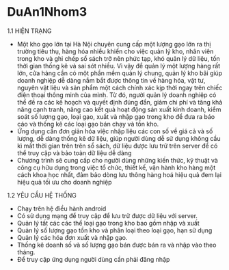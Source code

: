 # DuAn1Nhom3
1.1 HIỆN TRẠNG
- Một kho gạo lớn tại Hà Nội chuyên cung cấp một lượng gạo lớn ra thị trường tiêu thụ, hàng hóa nhiều khiến cho việc quản lý kho, nhân viên trong kho và ghi chép sổ sách trở nên phức tạp, khó quản lý dữ liệu, tốn thời gian thống kê và sai sót nhiều. Vì vậy để quản lý một lượng hàng rất lớn, cửa hàng cần có một phần mềm quản lý chung, quản lý kho bãi giúp doanh nghiệp dễ dàng nắm bắt được thông tin về hàng hóa, vật tư, nguyên vật liệu và sản phẩm một cách chính xác kịp thời ngay trên chiếc điện thoại thông minh của mình. Từ đó, người quản lý doanh nghiệp có thể đề ra các kế hoạch và quyết định đúng đắn, giảm chi phí và tăng khả năng cạnh tranh, nâng cao kết quả hoạt động sản xuất kinh doanh, kiểm soát số lượng gạo, loại gạo, xuất và nhập gạo trong kho để đưa ra báo cáo và thống kê các loại gạo bán chạy và tồn kho.
- Ứng dụng cần đơn giản hóa việc nhập liệu các con số về giá cả và số lượng, dễ dàng thống kê dữ liệu, giúp người dùng dễ sử dụng không cầu kì mất thời gian trên trên sổ sách, dữ liệu được lưu trữ trên server để có thể truy cập và bảo toàn dữ liệu dễ dàng
- Chương trình sẽ cung cấp cho người dùng những kiến thức, kỹ thuật và công cụ hữu dụng trong việc tổ chức, thiết kế, vận hành kho hàng một cách khoa học nhất, đảm bảo dòng lưu thông hàng hoá hiệu quả đem lại hiệu quả tối ưu cho doanh nghiệp

1.2 YÊU CẦU HỆ THỐNG
- Chạy trên hệ điều hành android
- Có sử dụng mạng để truy cập để lưu trữ được dữ liệu với server.
- Quản lý tất các các thể loại gạo trong kho bao gồm nhập và xuất
- Quản lý số lượng gạo tồn kho và phân loại theo loại gạo, hạn sử dụng
- Quản lý các hóa đơn xuất và nhập gạo.
- Thống kê doanh số và số lượng gạo bán được bán ra và nhập vào theo tháng.
- Để truy cập ứng dụng người dùng cần phải đăng nhập
